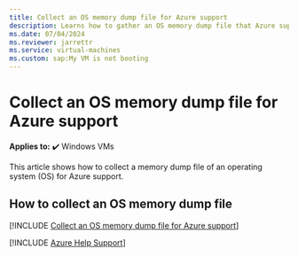 ```yaml
---
title: Collect an OS memory dump file for Azure support
description: Learns how to gather an OS memory dump file that Azure support can use.
ms.date: 07/04/2024
ms.reviewer: jarrettr
ms.service: virtual-machines
ms.custom: sap:My VM is not booting
---
```

# Collect an OS memory dump file for Azure support

**Applies to:** :heavy_check_mark: Windows VMs

This article shows how to collect a memory dump file of an operating system (OS) for Azure support.

## How to collect an OS memory dump file

[!INCLUDE [Collect an OS memory dump file for Azure support](../../../includes/azure/collect-os-memory-dump-file.md)]

[!INCLUDE [Azure Help Support](../../../includes/azure-help-support.md)]